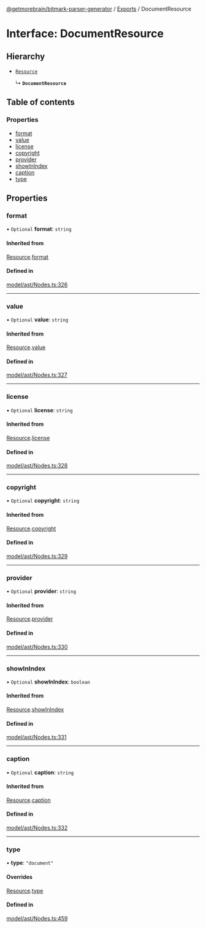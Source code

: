 [@getmorebrain/bitmark-parser-generator](../API.md) / [Exports](../modules.md) / DocumentResource

# Interface: DocumentResource

## Hierarchy

- [`Resource`](Resource.md)

  ↳ **`DocumentResource`**

## Table of contents

### Properties

- [format](DocumentResource.md#format)
- [value](DocumentResource.md#value)
- [license](DocumentResource.md#license)
- [copyright](DocumentResource.md#copyright)
- [provider](DocumentResource.md#provider)
- [showInIndex](DocumentResource.md#showInIndex)
- [caption](DocumentResource.md#caption)
- [type](DocumentResource.md#type)

## Properties

### format

• `Optional` **format**: `string`

#### Inherited from

[Resource](Resource.md).[format](Resource.md#format)

#### Defined in

[model/ast/Nodes.ts:326](https://github.com/getMoreBrain/bitmark-parser-generator/blob/9ddf9e2/src/model/ast/Nodes.ts#L326)

___

### value

• `Optional` **value**: `string`

#### Inherited from

[Resource](Resource.md).[value](Resource.md#value)

#### Defined in

[model/ast/Nodes.ts:327](https://github.com/getMoreBrain/bitmark-parser-generator/blob/9ddf9e2/src/model/ast/Nodes.ts#L327)

___

### license

• `Optional` **license**: `string`

#### Inherited from

[Resource](Resource.md).[license](Resource.md#license)

#### Defined in

[model/ast/Nodes.ts:328](https://github.com/getMoreBrain/bitmark-parser-generator/blob/9ddf9e2/src/model/ast/Nodes.ts#L328)

___

### copyright

• `Optional` **copyright**: `string`

#### Inherited from

[Resource](Resource.md).[copyright](Resource.md#copyright)

#### Defined in

[model/ast/Nodes.ts:329](https://github.com/getMoreBrain/bitmark-parser-generator/blob/9ddf9e2/src/model/ast/Nodes.ts#L329)

___

### provider

• `Optional` **provider**: `string`

#### Inherited from

[Resource](Resource.md).[provider](Resource.md#provider)

#### Defined in

[model/ast/Nodes.ts:330](https://github.com/getMoreBrain/bitmark-parser-generator/blob/9ddf9e2/src/model/ast/Nodes.ts#L330)

___

### showInIndex

• `Optional` **showInIndex**: `boolean`

#### Inherited from

[Resource](Resource.md).[showInIndex](Resource.md#showInIndex)

#### Defined in

[model/ast/Nodes.ts:331](https://github.com/getMoreBrain/bitmark-parser-generator/blob/9ddf9e2/src/model/ast/Nodes.ts#L331)

___

### caption

• `Optional` **caption**: `string`

#### Inherited from

[Resource](Resource.md).[caption](Resource.md#caption)

#### Defined in

[model/ast/Nodes.ts:332](https://github.com/getMoreBrain/bitmark-parser-generator/blob/9ddf9e2/src/model/ast/Nodes.ts#L332)

___

### type

• **type**: ``"document"``

#### Overrides

[Resource](Resource.md).[type](Resource.md#type)

#### Defined in

[model/ast/Nodes.ts:459](https://github.com/getMoreBrain/bitmark-parser-generator/blob/9ddf9e2/src/model/ast/Nodes.ts#L459)

